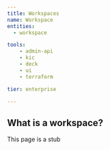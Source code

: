```yaml
---
title: Workspaces 
name: Workspace
entities:
  - workspace 

tools:
    - admin-api
    - kic
    - deck
    - ui
    - terraform

tier: enterprise

---
```


## What is a workspace?

This page is a stub


